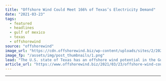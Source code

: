 ```yaml
---
title: "Offshore Wind Could Meet 166% of Texas’s Electricity Demand"
date: "2021-03-23"
tags: 
  - featured
  - headlines
  - gulf of mexico
  - texas
  - offshorewind
source: "offshorewind"
image_url: "https://cdn.offshorewind.biz/wp-content/uploads/sites/2/2020/11/10113408/600-MW-OWF-in-Gulf-of-Mexico-study_NREL_BOEM.png"
image_fp: "/assets/img/post_thumbnails/1.png"
lead: "The U.S. state of Texas has an offshore wind potential in the Gulf of"
article_url: "https://www.offshorewind.biz/2021/03/23/offshore-wind-could-meet-166-of-texas-electricity-demand/"
---
```


---
